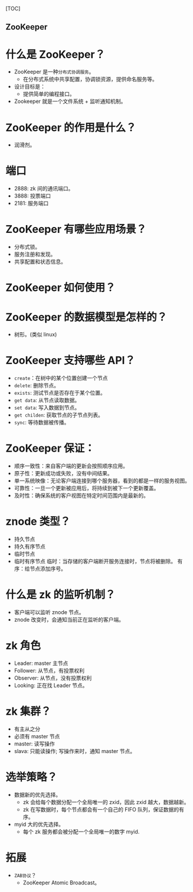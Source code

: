 [TOC]

ZooKeeper
---


# 什么是 ZooKeeper？
* ZooKeeper 是一种`分布式协调服务`。
  * 在分布式系统中共享配置，协调锁资源，提供命名服务等。
* 设计目标是：
  * 提供简单的编程接口。
* Zookeeper 就是一个文件系统 + 监听通知机制。

# ZooKeeper 的作用是什么？
* 润滑剂。

# 端口
* 2888: zk 间的通讯端口。
* 3888: 投票端口
* 2181: 服务端口

# ZooKeeper 有哪些应用场景？
* 分布式锁。
* 服务注册和发现。
* 共享配置和状态信息。

# ZooKeeper 如何使用？

# ZooKeeper 的数据模型是怎样的？
* 树形。(类似 linux)

# ZooKeeper 支持哪些 API？
* `create`：在树中的某个位置创建一个节点
* `delete`: 删除节点。
* `exists`: 测试节点是否存在于某个位置。
* `get data`: 从节点读取数据。
* `set data`: 写入数据到节点。
* `get childen`: 获取节点的子节点列表。
* `sync`: 等待数据被传播。

# ZooKeeper 保证：
* 顺序一致性：来自客户端的更新会按照顺序应用。
* 原子性：更新成功或失败，没有中间结果。
* 单一系统映像：无论客户端连接到哪个服务器，看到的都是一样的服务视图。
* 可靠性：一旦一个更新被应用后，将持续到被下一个更新覆盖。
* 及时性：确保系统的客户视图在特定时间范围内是最新的。

# znode 类型？
* 持久节点
* 持久有序节点
* 临时节点
* 临时有序节点
临时：当存储的客户端断开服务连接时，节点将被删除。
有序：给节点添加序号。

# 什么是 zk 的监听机制？
* 客户端可以监听 znode 节点。
* znode 改变时，会通知当前正在监听的客户端。

# zk 角色
* Leader: master 主节点
* Follower: 从节点，有投票权利
* Observer: 从节点，没有投票权利
* Looking: 正在找 Leader 节点。

# zk 集群？
* 有主从之分
* 必须有 master 节点
* master: 读写操作
* slava: 只能读操作; 写操作来时，通知 master 节点。

# 选举策略？
* 数据新的优先选择。
  * zk 会给每个数据分配一个全局唯一的 zxid，因此 zxid 越大，数据越新。
  * zk 在写数据时，每个节点都会有一个自己的 FIFO 队列，保证数据的有序。
* myid 大的优先选择。
  * 每个 zk 服务都会被分配一个全局唯一的数字 myid.

# 拓展
* `ZAB协议`？
  * ZooKeeper Atomic Broadcast。